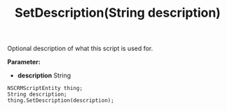 ﻿---
uid: crmscript_ref_NSCRMScriptEntity_SetDescription
title: SetDescription(String description)
intellisense: NSCRMScriptEntity.SetDescription
keywords: NSCRMScriptEntity, GetDescription
so.topic: reference
---

Optional description of what this script is used for.

**Parameter:** 
 - **description** String

```crmscript
NSCRMScriptEntity thing;
String description;
thing.SetDescription(description);
```

